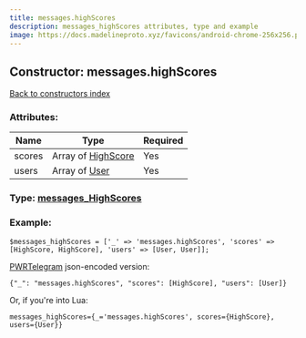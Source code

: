 ```yaml
---
title: messages.highScores
description: messages_highScores attributes, type and example
image: https://docs.madelineproto.xyz/favicons/android-chrome-256x256.png
---
```

## Constructor: messages.highScores  
[Back to constructors index](index.md)



### Attributes:

| Name     |    Type       | Required |
|----------|---------------|----------|
|scores|Array of [HighScore](../types/HighScore.md) | Yes|
|users|Array of [User](../types/User.md) | Yes|



### Type: [messages\_HighScores](../types/messages_HighScores.md)


### Example:

```
$messages_highScores = ['_' => 'messages.highScores', 'scores' => [HighScore, HighScore], 'users' => [User, User]];
```  

[PWRTelegram](https://pwrtelegram.xyz) json-encoded version:

```
{"_": "messages.highScores", "scores": [HighScore], "users": [User]}
```


Or, if you're into Lua:  


```
messages_highScores={_='messages.highScores', scores={HighScore}, users={User}}

```


